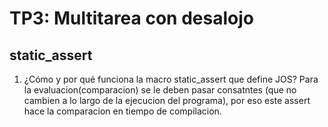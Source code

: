 TP3: Multitarea con desalojo
========================

static_assert
---------

1. ¿Cómo y por qué funciona la macro static_assert que define JOS?
Para la evaluacion(comparacion) se le deben pasar consatntes (que no cambien a lo largo de la ejecucion del programa), por eso este assert hace la comparacion en tiempo de compilacion.

